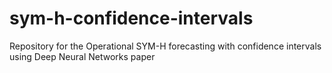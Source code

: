 # sym-h-confidence-intervals
 Repository for the Operational SYM-H forecasting with confidence intervals using Deep Neural Networks paper
